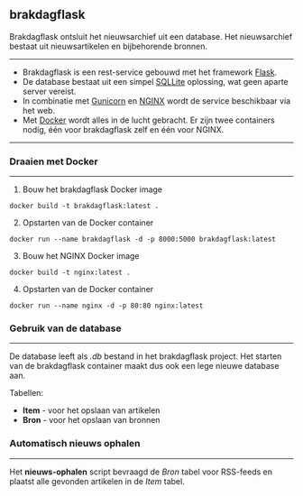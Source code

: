 ## brakdagflask

Brakdagflask ontsluit het nieuwsarchief uit een database. Het nieuwsarchief bestaat uit nieuwsartikelen en bijbehorende bronnen.

---

* Brakdagflask is een rest-service gebouwd met het framework [Flask](https://flask.palletsprojects.com/). 
* De database bestaat uit een simpel [SQLLite](https://www.sqlite.org) oplossing, wat geen aparte server vereist. 
* In combinatie met [Gunicorn](https://gunicorn.org/) en [NGINX](https://www.nginx.com/) wordt de service beschikbaar via het web. 
* Met [Docker](https://www.docker.com/) wordt alles in de lucht gebracht. Er zijn twee containers nodig, één voor brakdagflask zelf en één voor NGINX.

---

### Draaien met Docker
----

1. Bouw het brakdagflask Docker image

`docker build -t brakdagflask:latest .`

2. Opstarten van de Docker container

`docker run --name brakdagflask -d -p 8000:5000 brakdagflask:latest`

3. Bouw het NGINX Docker image

`docker build -t nginx:latest .`

4. Opstarten van de Docker container

`docker run --name nginx -d -p 80:80 nginx:latest`

### Gebruik van de database
----
De database leeft als _.db_ bestand in het brakdagflask project. Het starten van de brakdagflask container maakt dus ook een lege nieuwe database aan.

Tabellen: 
* **Item** - voor het opslaan van artikelen
* **Bron** - voor het opslaan van bronnen

### Automatisch nieuws ophalen
----
Het **nieuws-ophalen** script bevraagd de _Bron_ tabel voor RSS-feeds en plaatst alle gevonden artikelen in de _Item_ tabel.

   
  

